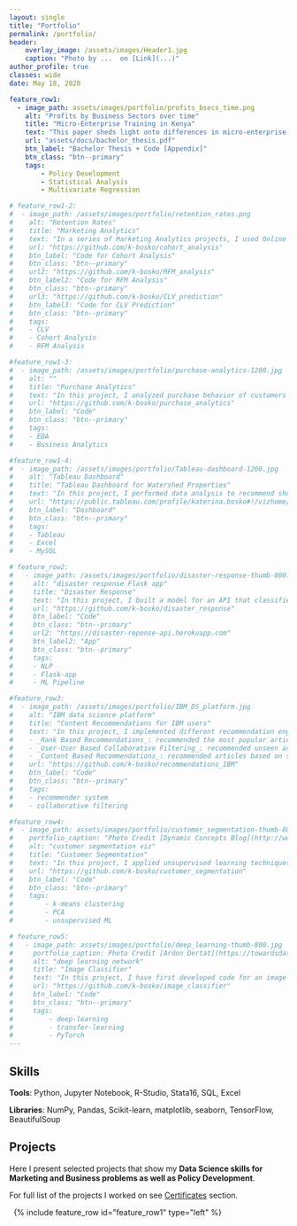```yaml
---
layout: single
title: "Portfolio"
permalink: /portfolio/
header:
    overlay_image: /assets/images/Header1.jpg
    caption: "Photo by ...  on [Link](...)"
author_profile: true
classes: wide
date: May 18, 2020

feature_row1:
  - image_path: assets/images/portfolio/profits_bsecs_time.png
    alt: "Profits by Business Sectors over time"
    title: "Micro-Enterprise Training in Kenya"
    text: "This paper sheds light onto differences in micro-enterprise profits between several business sectors. The investigated dataset contains a randomized controlled trial among micro-enterprises in Kenya that receive either class training, mentoring or neither. To the best of my knowledge this paper is the first that aims to explain differences between treatment effects in micro-enterprises with a link to macroeconomic theory. Thereby mentees have been found to yield the highest profits among the treatment groups. Especially, mentees in the street-food sector respond sensitive to changes in economic activity and achieve on average 91.4% higher profits than the control group. In contrast, retailers are established as stable even under circumstances of low economic activity where otherwise strong subgroups like the street-food sector perform poorly."
    url: "assets/docs/bachelor_thesis.pdf"
    btn_label: "Bachelor Thesis + Code [Appendix]"
    btn_class: "btn--primary"
    tags:
        - Policy Development
        - Statistical Analysis
        - Multivariate Regression

# feature_row1-2:
#  - image_path: /assets/images/portfolio/retention_rates.png
#    alt: "Retention Rates"
#    title: "Marketing Analytics"
#    text: "In a series of Marketing Analytics projects, I used Online Retail II dataset to create cohorts based on monthly data, calculated retention rates and visualized them via a heatmap. Then I created RFM (Recency, Frequency, Monetary) segments, calculated RFM Score for each customer and segmented into 3 custom segments 'Top', 'Middle' and 'Low' based on the total RFM Score. Finally, I calculated the revenue-based CLV (Customer Lifetime Value) for each customer."
#    url: "https://github.com/k-bosko/cohort_analysis"
#    btn_label: "Code for Cohort Analysis"
#    btn_class: "btn--primary"
#    url2: "https://github.com/k-bosko/RFM_analysis"
#    btn_label2: "Code for RFM Analysis"
#    btn_class: "btn--primary"
#    url3: "https://github.com/k-bosko/CLV_prediction"
#    btn_label3: "Code for CLV Prediction"
#    btn_class: "btn--primary"
#    tags:
#    - CLV
#    - Cohort Analysis
#    - RFM Analysis

#feature_row1-3:
#  - image_path: /assets/images/portfolio/purchase-analytics-1200.jpg
#    alt: ""
#    title: "Purchase Analytics"
#    text: "In this project, I analyzed purchase behavior of customers that bought 5 different brands of chocolate bars in a physical FMCG store during 2 years. In total, they made 58,693 transactions, captured through the loyalty cards they used at checkout. Based on the results of customer segmentation, I explored the segments sizes and answered the following business questions: 1. How often do people from different segments visit the store? 2. What brand do customer segments prefer on average? 3. How much revenue each customer segment brings?"
#    url: "https://github.com/k-bosko/purchase_analytics"
#    btn_label: "Code"
#    btn_class: "btn--primary"
#    tags:
#    - EDA
#    - Business Analytics

#feature_row1-4:
#  - image_path: /assets/images/portfolio/Tableau-dashboard-1200.jpg
#    alt: "Tableau Dashboard"
#    title: "Tableau Dashboard for Watershed Properties"
#    text: "In this project, I performed data analysis to recommend short-term renting strategy for Watershed, a residential rental properties firm. To do this, I extracted relevant data from a real estate MySQL database, analyzed data in Excel to identify the best opportunities to increase revenue and maximize profits and created a Tableau dashboard to show the results of a sensitivity analysis."
#    url: "https://public.tableau.com/profile/katerina.bosko#!/vizhome/Bosko_dashboardforWatershedproperties/FinalDashboard"
#    btn_label: "Dashboard"
#    btn_class: "btn--primary"
#    tags:
#    - Tableau
#    - Excel
#    - MySQL

# feature_row2:
#   - image_path: /assets/images/portfolio/disaster-response-thumb-800.jpg
#     alt: "disaster response Flask app"
#     title: "Disaster Response"
#     text: "In this project, I built a model for an API that classifies disaster messages. The datasets provided by Figure Eight contain real messages sent during disaster events and their respective categories. The task was to train the supervised ML classifier to automate categorization of the new messages so that different disaster relief agencies would receive only relevant ones. The model was then deployed as a Python Flask app to Heroku."
#     url: "https://github.com/k-bosko/disaster_response"
#     btn_label: "Code"
#     btn_class: "btn--primary"
#     url2: "https://disaster-reponse-api.herokuapp.com"
#     btn_label2: "App"
#     btn_class: "btn--primary"
#     tags:
#     - NLP
#     - Flask-app
#     - ML Pipeline

#feature_row3:
#  - image_path: /assets/images/portfolio/IBM_DS_platform.jpg
#    alt: "IBM data science platform"
#    title: "Content Recommendations for IBM users"
#    text: "In this project, I implemented different recommendation engines for users of the IBM Watson Studio platform. <br>
#    - _Rank Based Recommendations_: recommended the most popular articles based on the highest user interactions <br>
#    - _User-User Based Collaborative Filtering_: recommended unseen articles that were viewed by most similar users <br>
#    - _Content Based Recommendations_: recommended articles based on similarity of content <br>"
#    url: "https://github.com/k-bosko/recommendations_IBM"
#    btn_label: "Code"
#    btn_class: "btn--primary"
#    tags:
#    - recommender system
#    - collaborative filtering

#feature_row4:
#  - image_path: assets/images/portfolio/customer_segmentation-thumb-800-light.jpg
#    portfolio_caption: "Photo Credit [Dynamic Concepts Blog](http://www.dynamic-concepts.nl/en/segmentation/)"
#    alt: "customer segmentation viz"
#    title: "Customer Segmentation"
#    text: "In this project, I applied unsupervised learning techniques to identify segments of the population that form the core customer base for a mail-order sales company in Germany. I worked with real-life data provided by Bertelsmann partners AZ Direct and Arvato Finance Solution. Prior to applying the machine learning methods, I assessed and cleaned the data in order to convert the data into a usable form."
#    url: "https://github.com/k-bosko/customer_segmentation"
#    btn_label: "Code"
#    btn_class: "btn--primary"
#    tags:
#        - k-means clustering
#        - PCA
#        - unsupervised ML

# feature_row5:
#   - image_path: assets/images/portfolio/deep_learning-thumb-800.jpg
#     portfolio_caption: Photo Credit [Ardon Dertat](https://towardsdatascience.com/applied-deep-learning-part-1-artificial-neural-networks-d7834f67a4f6)
#     alt: "deep learning network"
#     title: "Image Classifier"
#     text: "In this project, I have first developed code for an image classifier built with PyTorch in Jupyter Notebook, then converted it into a command line application. The application allows you to choose one of the pretrained architectures, specify different hyperparameters (learning rate, hidden layers, epochs) and use either GPU or CPU for training. I also implemented saving the checkpoints so that you can continue training if stopped. Image Classifier predicts 102 flower categories. "
#     url: "https://github.com/k-bosko/image_classifier"
#     btn_label: "Code"
#     btn_class: "btn--primary"
#     tags:
#         - deep-learning
#         - transfer-learning
#         - PyTorch
---
```


## Skills

**Tools**: Python, Jupyter Notebook, R-Studio, Stata16, SQL, Excel

**Libraries**: NumPy, Pandas, Scikit-learn, matplotlib, seaborn, TensorFlow, BeautifulSoup


## Projects

Here I present selected projects that show my **Data Science skills for Marketing and Business problems as well as Policy Development**.

For full list of the projects I worked on see [Certificates](/certificates/) section.

&nbsp;
{% include feature_row id="feature_row1" type="left" %}
